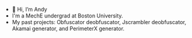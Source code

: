 - 👋 Hi, I’m Andy
- I'm a MechE undergrad at Boston University. 
- My past projects: Obfuscator deobfuscator, Jscrambler deobfuscator, Akamai generator, and PerimeterX generator.

